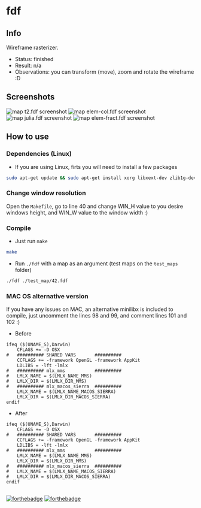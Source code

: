 # fdf

## Info

Wireframe rasterizer.

- Status: finished
- Result: n/a
- Observations: you can transform (move), zoom and rotate the wireframe :D

## Screenshots

![map t2.fdf screenshot](https://github.com/izenynn/push_swap/blob/main/screenshots/01-t2.png)
![map elem-col.fdf screenshot](https://github.com/izenynn/push_swap/blob/main/screenshots/02-elem-col.png)
![map julia.fdf screenshot](https://github.com/izenynn/push_swap/blob/main/screenshots/03-julia.png)
![map elem-fract.fdf screenshot](https://github.com/izenynn/push_swap/blob/main/screenshots/04-elem-fract.png)

## How to use

### Dependencies (Linux)

- If you are using Linux, firts you will need to install a few packages

```sh
sudo apt-get update && sudo apt-get install xorg libxext-dev zlib1g-dev libbsd-dev
```

### Change window resolution

Open the `Makefile`, go to line 40 and change WIN_H value to you desire windows height, and WIN_W value to the window width :)

### Compile

- Just run `make`

```sh
make
```

- Run `./fdf` with a map as an argument (test maps on the `test_maps` folder)

```sh
./fdf ./test_map/42.fdf
```

### MAC OS alternative version

If you have any issues on MAC, an alternative minilibx is included to compile, just uncomment the lines 98 and 99, and comment lines 101 and 102 :)

- Before

```make
ifeq ($(UNAME_S),Darwin)
	CFLAGS += -D OSX
#	########## SHARED VARS       ##########
	CCFLAGS += -framework OpenGL -framework AppKit
	LDLIBS = -lft -lmlx
#	########## mlx_mms           ##########
#	LMLX_NAME = $(LMLX_NAME_MMS)
#	LMLX_DIR = $(LMLX_DIR_MMS)
#	########## mlx_macos_sierra  ##########
	LMLX_NAME = $(LMLX_NAME_MACOS_SIERRA)
	LMLX_DIR = $(LMLX_DIR_MACOS_SIERRA)
endif
```

- After

```make
ifeq ($(UNAME_S),Darwin)
	CFLAGS += -D OSX
#	########## SHARED VARS       ##########
	CCFLAGS += -framework OpenGL -framework AppKit
	LDLIBS = -lft -lmlx
#	########## mlx_mms           ##########
	LMLX_NAME = $(LMLX_NAME_MMS)
	LMLX_DIR = $(LMLX_DIR_MMS)
#	########## mlx_macos_sierra  ##########
#	LMLX_NAME = $(LMLX_NAME_MACOS_SIERRA)
#	LMLX_DIR = $(LMLX_DIR_MACOS_SIERRA)
endif
```

##
[![forthebadge](https://forthebadge.com/images/badges/made-with-c.svg)](https://forthebadge.com)
[![forthebadge](https://forthebadge.com/images/badges/you-didnt-ask-for-this.svg)](https://forthebadge.com)

